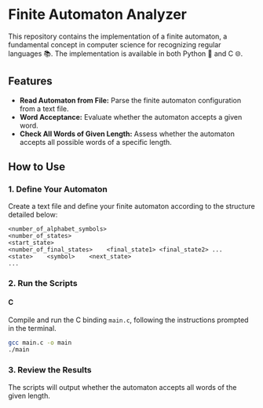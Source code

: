 # Finite Automaton Analyzer


This repository contains the implementation of a finite automaton, a fundamental concept in computer science for recognizing regular languages 📚. The implementation is available in both Python 🐍 and C 🌐.

## Features
- **Read Automaton from File:** Parse the finite automaton configuration from a text file.
- **Word Acceptance:** Evaluate whether the automaton accepts a given word.
- **Check All Words of Given Length:** Assess whether the automaton accepts all possible words of a specific length.

## How to Use
### 1. Define Your Automaton
Create a text file and define your finite automaton according to the structure detailed below:

```plaintext
<number_of_alphabet_symbols>
<number_of_states>
<start_state>
<number_of_final_states>    <final_state1> <final_state2> ...
<state>    <symbol>    <next_state>
...
```

### 2. Run the Scripts
#### C
Compile and run the C binding `main.c`, following the instructions prompted in the terminal.

```sh
gcc main.c -o main
./main
```

### 3. Review the Results
The scripts will output whether the automaton accepts all words of the given length.

